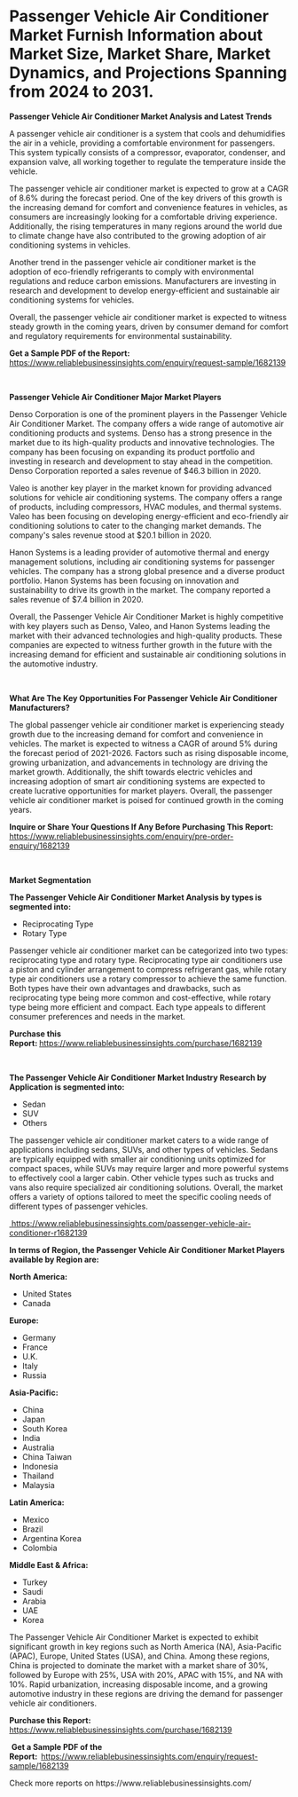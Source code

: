 <p><h1>Passenger Vehicle Air Conditioner Market Furnish Information about Market Size, Market Share, Market Dynamics, and Projections Spanning from 2024 to 2031.</h1></p><p><strong>Passenger Vehicle Air Conditioner Market Analysis and Latest Trends</strong></p>
<p><p>A passenger vehicle air conditioner is a system that cools and dehumidifies the air in a vehicle, providing a comfortable environment for passengers. This system typically consists of a compressor, evaporator, condenser, and expansion valve, all working together to regulate the temperature inside the vehicle.</p><p>The passenger vehicle air conditioner market is expected to grow at a CAGR of 8.6% during the forecast period. One of the key drivers of this growth is the increasing demand for comfort and convenience features in vehicles, as consumers are increasingly looking for a comfortable driving experience. Additionally, the rising temperatures in many regions around the world due to climate change have also contributed to the growing adoption of air conditioning systems in vehicles.</p><p>Another trend in the passenger vehicle air conditioner market is the adoption of eco-friendly refrigerants to comply with environmental regulations and reduce carbon emissions. Manufacturers are investing in research and development to develop energy-efficient and sustainable air conditioning systems for vehicles.</p><p>Overall, the passenger vehicle air conditioner market is expected to witness steady growth in the coming years, driven by consumer demand for comfort and regulatory requirements for environmental sustainability.</p></p>
<p><strong>Get a Sample PDF of the Report:&nbsp;</strong> <a href="https://www.reliablebusinessinsights.com/enquiry/request-sample/1682139">https://www.reliablebusinessinsights.com/enquiry/request-sample/1682139</a></p>
<p>&nbsp;</p>
<p><strong>Passenger Vehicle Air Conditioner Major Market Players</strong></p>
<p><p>Denso Corporation is one of the prominent players in the Passenger Vehicle Air Conditioner Market. The company offers a wide range of automotive air conditioning products and systems. Denso has a strong presence in the market due to its high-quality products and innovative technologies. The company has been focusing on expanding its product portfolio and investing in research and development to stay ahead in the competition. Denso Corporation reported a sales revenue of $46.3 billion in 2020.</p><p>Valeo is another key player in the market known for providing advanced solutions for vehicle air conditioning systems. The company offers a range of products, including compressors, HVAC modules, and thermal systems. Valeo has been focusing on developing energy-efficient and eco-friendly air conditioning solutions to cater to the changing market demands. The company's sales revenue stood at $20.1 billion in 2020.</p><p>Hanon Systems is a leading provider of automotive thermal and energy management solutions, including air conditioning systems for passenger vehicles. The company has a strong global presence and a diverse product portfolio. Hanon Systems has been focusing on innovation and sustainability to drive its growth in the market. The company reported a sales revenue of $7.4 billion in 2020.</p><p>Overall, the Passenger Vehicle Air Conditioner Market is highly competitive with key players such as Denso, Valeo, and Hanon Systems leading the market with their advanced technologies and high-quality products. These companies are expected to witness further growth in the future with the increasing demand for efficient and sustainable air conditioning solutions in the automotive industry.</p></p>
<p>&nbsp;</p>
<p><strong>What Are The Key Opportunities For Passenger Vehicle Air Conditioner Manufacturers?</strong></p>
<p><p>The global passenger vehicle air conditioner market is experiencing steady growth due to the increasing demand for comfort and convenience in vehicles. The market is expected to witness a CAGR of around 5% during the forecast period of 2021-2026. Factors such as rising disposable income, growing urbanization, and advancements in technology are driving the market growth. Additionally, the shift towards electric vehicles and increasing adoption of smart air conditioning systems are expected to create lucrative opportunities for market players. Overall, the passenger vehicle air conditioner market is poised for continued growth in the coming years.</p></p>
<p><strong>Inquire or Share Your Questions If Any Before Purchasing This Report:</strong> <a href="https://www.reliablebusinessinsights.com/enquiry/pre-order-enquiry/1682139">https://www.reliablebusinessinsights.com/enquiry/pre-order-enquiry/1682139</a></p>
<p>&nbsp;</p>
<p><strong>Market Segmentation</strong></p>
<p><strong>The Passenger Vehicle Air Conditioner Market Analysis by types is segmented into:</strong></p>
<p><ul><li>Reciprocating Type</li><li>Rotary Type</li></ul></p>
<p><p>Passenger vehicle air conditioner market can be categorized into two types: reciprocating type and rotary type. Reciprocating type air conditioners use a piston and cylinder arrangement to compress refrigerant gas, while rotary type air conditioners use a rotary compressor to achieve the same function. Both types have their own advantages and drawbacks, such as reciprocating type being more common and cost-effective, while rotary type being more efficient and compact. Each type appeals to different consumer preferences and needs in the market.</p></p>
<p><strong>Purchase this Report:&nbsp;</strong><a href="https://www.reliablebusinessinsights.com/purchase/1682139">https://www.reliablebusinessinsights.com/purchase/1682139</a></p>
<p>&nbsp;</p>
<p><strong>The Passenger Vehicle Air Conditioner Market Industry Research by Application is segmented into:</strong></p>
<p><ul><li>Sedan</li><li>SUV</li><li>Others</li></ul></p>
<p><p>The passenger vehicle air conditioner market caters to a wide range of applications including sedans, SUVs, and other types of vehicles. Sedans are typically equipped with smaller air conditioning units optimized for compact spaces, while SUVs may require larger and more powerful systems to effectively cool a larger cabin. Other vehicle types such as trucks and vans also require specialized air conditioning solutions. Overall, the market offers a variety of options tailored to meet the specific cooling needs of different types of passenger vehicles.</p></p>
<p><a href="https://www.reliablebusinessinsights.com/passenger-vehicle-air-conditioner-r1682139">&nbsp;https://www.reliablebusinessinsights.com/passenger-vehicle-air-conditioner-r1682139</a></p>
<p><strong>In terms of Region, the Passenger Vehicle Air Conditioner Market Players available by Region are:</strong></p>
<p>
    <p> <strong> North America: </strong>
        <ul>
            <li>United States</li>
            <li>Canada</li>
        </ul>
        </p> 
    <p> <strong> Europe: </strong>
        <ul>
            <li>Germany</li>
            <li>France</li>
            <li>U.K.</li>
            <li>Italy</li>
            <li>Russia</li>
        </ul>
        </p> 
    <p> <strong> Asia-Pacific: </strong>
        <ul>
            <li>China</li>
            <li>Japan</li>
            <li>South Korea</li>
            <li>India</li>
            <li>Australia</li>
            <li>China Taiwan</li>
            <li>Indonesia</li>
            <li>Thailand</li>
            <li>Malaysia</li>
        </ul>
        </p> 
    <p> <strong> Latin America: </strong>
        <ul>
            <li>Mexico</li>
            <li>Brazil</li>
            <li>Argentina Korea</li>
            <li>Colombia</li>
        </ul>
        </p> 
    <p> <strong> Middle East & Africa: </strong>
        <ul>
            <li>Turkey</li>
            <li>Saudi</li>
            <li>Arabia</li>
            <li>UAE</li>
            <li>Korea</li>
        </ul>
    </p>
    </p>
<p><p>The Passenger Vehicle Air Conditioner Market is expected to exhibit significant growth in key regions such as North America (NA), Asia-Pacific (APAC), Europe, United States (USA), and China. Among these regions, China is projected to dominate the market with a market share of 30%, followed by Europe with 25%, USA with 20%, APAC with 15%, and NA with 10%. Rapid urbanization, increasing disposable income, and a growing automotive industry in these regions are driving the demand for passenger vehicle air conditioners.</p></p>
<p><strong>Purchase this Report: </strong><a href="https://www.reliablebusinessinsights.com/purchase/1682139">https://www.reliablebusinessinsights.com/purchase/1682139</a></p>
<p>&nbsp;<strong>Get a Sample PDF of the Report:&nbsp;&nbsp;</strong><a href="https://www.reliablebusinessinsights.com/enquiry/request-sample/1682139">https://www.reliablebusinessinsights.com/enquiry/request-sample/1682139</a></p>
<p><strong></strong></p>
<p>Check more reports on https://www.reliablebusinessinsights.com/</p>